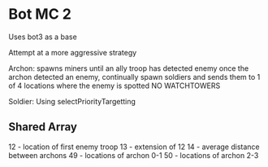 # Bot MC 2
Uses bot3 as a base

Attempt at a more aggressive strategy

Archon:
spawns miners until an ally troop has detected enemy
once the archon detected an enemy, continually spawn soldiers and sends them to 1 of 4 locations where the enemy is spotted
NO WATCHTOWERS

Soldier:
Using selectPriorityTargetting 

## Shared Array
12 - location of first enemy troop
13 - extension of 12
14 - average distance between archons
49 - locations of archon 0-1
50 - locations of archon 2-3